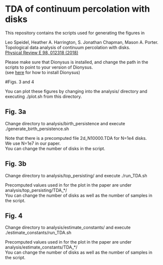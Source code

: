 # TDA of continuum percolation with disks

This repository contains the scripts used for generating the figures in 

Leo Speidel, Heather A. Harrington, S. Jonathan Chapman, Mason A. Porter.<br>
Topological data analysis of continuum percolation with disks.<br>
[Physical Review E 98, 012318 (2018)](https://journals.aps.org/pre/abstract/10.1103/PhysRevE.98.012318)

Please make sure that Dionysus is installed, and change the path in the scripts to point to your version of Dionysus.<br>
(see [here](https://www.mrzv.org/software/dionysus/) for how to install Dionysus)

#Figs. 3 and 4

You can plot these figures by changing into the analysis/ directory and executing
./plot.sh
from this directory.

## Fig. 3a

Change directory to analysis/birth\_persistence and execute
./generate\_birth\_persistence.sh

Note that there is a precomputed file 2d\_N10000.TDA for N=1e4 disks. <br> 
We use N=1e7 in our paper.<br>
You can change the number of disks in the script.<br>

## Fig. 3b

Change directory to analysis/top\_persisting/ and execute
./run\_TDA.sh

Precomputed values used in for the plot in the paper are under analysis/top\_persisting/TDA_*/ <br>
You can change the number of disks as well as the number of samples in the script.

## Fig. 4

Change directory to analysis/estimate\_constants/ and execute
./estimate\_constants/run\_TDA.sh

Precomputed values used in for the plot in the paper are under analysis/estimate\_constants/TDA_*/ <br>
You can change the number of disks as well as the number of samples in the script.

